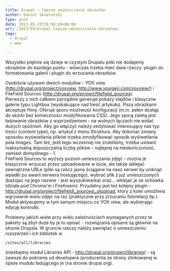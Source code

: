 ```yaml
---
title: Drupal – lepsze umieszczanie obrazków
author: Daniel Skowroński
type: post
date: 2013-05-23T18:50:29+00:00
url: /2013/05/drupal-lepsze-umieszczanie-obrazkow/
tags:
  - drupal
  - www

---
```

Wszystko pięknie się dzieje w czystym Drupalu póki nie dodajemy obrazków do każdego postu - wówczas trzeba mieć dwie rzeczy: plugin do formatowania galerii i plugin do wrzucania obrazków.  
<!--break-->

  
Osobiście używam dwóch modułów - YOX view (http://drupal.org/project/yoxview, http://www.yoxigen.com/yoxview/) i FileField Sources (http://drupal.org/project/filefield_sources).  
Pierwszy z nich całkiem porządnie generuje pokazy slajdów i klasyczne galerie typu Lightbox (wyskakujące nad treść artykułu). Poza obrazkami akceptuje filmy. Oferuje sporo możliwość konfiguracji (m.in. pełen dostęp do skórki bez konieczności modyfikowania CSS). Jego sporą zaletą jest ładowanie obrazków z wyprzedzeniem - na wolnych łączach nie widać dużych opóźnień. Aby go włączyć należy zedytować interesujący nas typ treści (_content type_), np. artykuł z menu Struktura. Aby dokonać zmiany sposobu wyświetlania plików trzeba zmodyfikować sposób wyśiwetlania pola _Images_. Tam też, jeśli tego wcześniej nie zrobiliśmy, trzeba ustawić maksymalną dopuszczalną liczbę plików - najlepiej na nieskończoność, zamiast domyślnego - 1.  
FileField Sources to wyższy poziom umieszczania zdjęć - można je klasycznie wrzucać przez uploadowanie w locie, ale także wklejać zewnętrzne URLe (pliki są rzecz jasna ściągane na nasz serwer by uniknąć wpadki po awarii serwera hostującego), wybrać plik z już umieszczonych (bazujac na jego nazwie - jest wyszukiwarka) oraz... wklejać je ze schowka (działa pod Chrome'm i Firefoxem). Przydatny jest też kolejny plugin - http://drupal.org/project/filefield\_sources\_plupload, który z kolei umożliwia wgrywanie wielu zdjęć na raz (praktyczne przy zrzucaniu fotorelacji itp.). Moduł aktywujemy w tym samym miejscu co YOX view, ale wybierając edycję kontrolki.

Problemy jakich wiele przy wielu zależnościach wymaganych przez te pakiety są zbyt duże by je tu opisać - rozwiązania opisane są głównie na stronie Drupala. W gruncie rzeczy należy pamiętać o umieszczeniu rozszerzeń i ich bibliotek w 

```
/sites/all/libraries
```


(niezbędny moduł Libraries API - http://drupal.org/project/libraries) - są zawsze do pobrania od developera /producenta ze strony zlinkowanej w opisie modułu ładującego je (na stronie drupal.org).